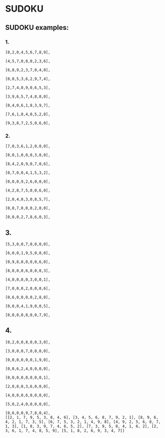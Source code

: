 # SUDOKU

## SUDOKU examples:

### 1.

    [0,2,0,4,5,6,7,8,9],

    [4,5,7,0,8,0,2,3,6],

    [6,8,9,2,3,7,0,4,0],

    [0,0,5,3,6,2,9,7,4],

    [2,7,4,0,9,0,6,5,3],

    [3,9,6,5,7,4,8,0,0],

    [0,4,0,6,1,8,3,9,7],

    [7,6,1,0,4,0,5,2,8],

    [9,3,8,7,2,5,0,6,0],

### 2.

    [7,0,3,6,1,2,0,0,0],

    [0,0,1,0,0,0,3,0,0],

    [8,4,2,0,9,0,7,0,6],

    [0,7,0,0,4,1,5,3,2],

    [0,0,0,9,2,6,0,0,0],

    [4,2,8,7,5,0,0,6,0],

    [2,0,4,0,3,0,8,5,7],

    [0,0,7,0,0,0,2,0,0],

    [0,0,0,2,7,8,6,0,3],

## 3.

    [5,3,0,0,7,0,0,0,0],

    [6,0,0,1,9,5,0,0,0],

    [0,9,8,0,0,0,0,6,0],

    [8,0,0,0,6,0,0,0,3],

    [4,0,0,8,0,3,0,0,1],

    [7,0,0,0,2,0,0,0,6],

    [0,6,0,0,0,0,2,8,0],

    [0,0,0,4,1,9,0,0,5],

    [0,0,0,0,8,0,0,7,9],

## 4.
    [0,2,0,0,8,0,0,3,0],

    [3,0,0,0,7,0,0,0,0],

    [0,0,0,0,0,0,1,9,0],

    [0,0,6,2,4,0,0,0,0],

    [0,0,0,0,0,0,0,0,1],

    [2,0,8,0,3,6,0,0,0],

    [4,0,0,0,6,0,0,0,0],

    [5,0,2,4,0,0,0,0,0],
    
    [0,6,0,0,9,7,8,0,4],
    [[2, 1, 7, 9, 5, 3, 8, 4, 6], [3, 4, 5, 6, 8, 7, 9, 2, 1], [8, 9, 6, 4, 2, 1, 7, 3, 5], [6, 7, 5, 3, 2, 1, 4, 9, 8], [4, 9, 2, 5, 6, 8, 7, 1, 3], [1, 8, 3, 9, 7, 4, 6, 5, 2], [7, 3, 9, 5, 8, 4, 1, 6, 2], [2, 3, 6, 1, 7, 4, 8, 5, 9], [5, 1, 8, 2, 6, 9, 3, 4, 7]]